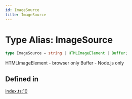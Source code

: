 ```yaml
---
id: ImageSource
title: ImageSource
---
```


# Type Alias: ImageSource

```ts
type ImageSource = string | HTMLImageElement | Buffer;
```

HTMLImageElement - browser only
Buffer - Node.js only

## Defined in

[index.ts:10](https://github.com/Vibrant-Colors/node-vibrant/blob/main/packages/vibrant-image/src/index.ts#L10)
